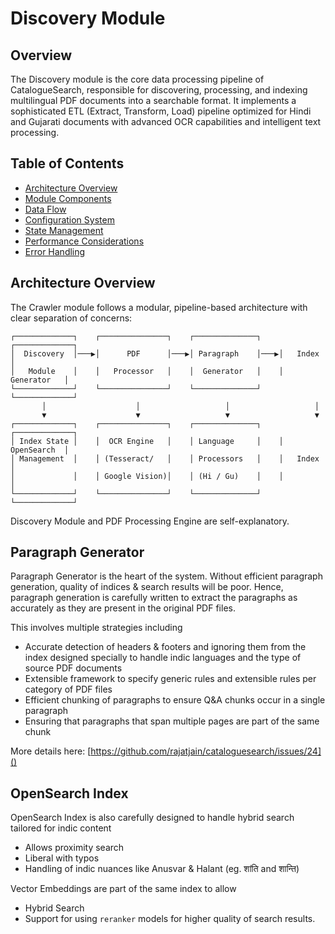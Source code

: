 # Discovery Module

## Overview

The Discovery module is the core data processing pipeline of CatalogueSearch, responsible for discovering, processing, and indexing multilingual PDF documents into a searchable format. It implements a sophisticated ETL (Extract, Transform, Load) pipeline optimized for Hindi and Gujarati documents with advanced OCR capabilities and intelligent text processing.

## Table of Contents

- [Architecture Overview](#architecture-overview)
- [Module Components](#module-components)
- [Data Flow](#data-flow)
- [Configuration System](#configuration-system)
- [State Management](#state-management)
- [Performance Considerations](#performance-considerations)
- [Error Handling](#error-handling)

## Architecture Overview

The Crawler module follows a modular, pipeline-based architecture with clear separation of concerns:

```
┌─────────────┐    ┌───────────────┐    ┌──────────────┐    ┌─────────────┐
│  Discovery  │───▶│      PDF      │───▶│ Paragraph    │───▶│   Index     │
│   Module    │    │   Processor   │    │  Generator   │    │ Generator   │
└─────────────┘    └───────────────┘    └──────────────┘    └─────────────┘
       │                    │                   │                   │
       ▼                    ▼                   ▼                   ▼
┌─────────────┐    ┌───────────────┐    ┌──────────────┐    ┌─────────────┐
│ Index State │    │  OCR Engine   │    │ Language     │    │ OpenSearch  │
│ Management  │    │ (Tesseract/   │    │ Processors   │    │   Index     │
│             │    │ Google Vision)│    │ (Hi / Gu)    │    │             │
└─────────────┘    └───────────────┘    └──────────────┘    └─────────────┘
```

Discovery Module and PDF Processing Engine are self-explanatory. 

## Paragraph Generator

Paragraph Generator is the heart of the system. Without efficient paragraph generation, quality of indices & search results will be poor.
Hence, paragraph generation is carefully written to extract the paragraphs as accurately as they are present in the original PDF files.

This involves multiple strategies including

* Accurate detection of headers & footers and ignoring them from the index designed specially to handle indic languages and the type of source PDF documents
* Extensible framework to specify generic rules and extensible rules per category of PDF files
* Efficient chunking of paragraphs to ensure Q&A chunks occur in a single paragraph 
* Ensuring that paragraphs that span multiple pages are part of the same chunk

More details here: [https://github.com/rajatjain/cataloguesearch/issues/24]()

## OpenSearch Index
OpenSearch Index is also carefully designed to handle hybrid search tailored for indic content

* Allows proximity search
* Liberal with typos
* Handling of indic nuances like Anusvar & Halant (eg. शांति and शान्ति)

Vector Embeddings are part of the same index to allow
* Hybrid Search
* Support for using `reranker` models for higher quality of search results.
